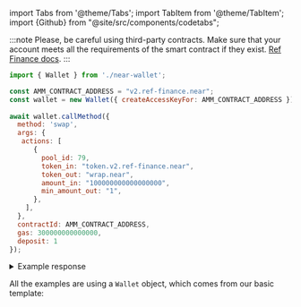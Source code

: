 import Tabs from '@theme/Tabs';
import TabItem from '@theme/TabItem';
import {Github} from "@site/src/components/codetabs";

<Tabs groupId="dex-tabs">

<TabItem value="Ref Finance" label="Ref Finance">

:::note
Please, be careful using third-party contracts. Make sure that your account meets all the requirements of the smart contract if they exist. [Ref Finance docs](https://guide.ref.finance/).
:::

```js
import { Wallet } from './near-wallet';

const AMM_CONTRACT_ADDRESS = "v2.ref-finance.near";
const wallet = new Wallet({ createAccessKeyFor: AMM_CONTRACT_ADDRESS });
 
await wallet.callMethod({
  method: 'swap',
  args: {
   actions: [
      {
        pool_id: 79,
        token_in: "token.v2.ref-finance.near",
        token_out: "wrap.near",
        amount_in: "100000000000000000",
        min_amount_out: "1",
      },
    ],
  },
  contractId: AMM_CONTRACT_ADDRESS,
  gas: 300000000000000,
  deposit: 1
});
```

<details>
<summary>Example response</summary>
<p>

```json
"5019606679394603179450"
```

</p>

</details>
</TabItem>

</Tabs>

All the examples are using a `Wallet` object, which comes from our basic template:

<Github fname="near-wallet.js"
  url="https://github.com/near-examples/hello-near-js/blob/master/frontend/near-wallet.js"
  start="20" end="27" />